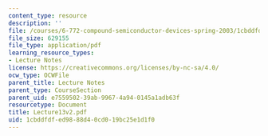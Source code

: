 ```yaml
---
content_type: resource
description: ''
file: /courses/6-772-compound-semiconductor-devices-spring-2003/1cbddfdfed9888d40cd019bc25e1d1f0_Lecture13v2.pdf
file_size: 629155
file_type: application/pdf
learning_resource_types:
- Lecture Notes
license: https://creativecommons.org/licenses/by-nc-sa/4.0/
ocw_type: OCWFile
parent_title: Lecture Notes
parent_type: CourseSection
parent_uid: e7559502-39ab-9967-4a94-0145a1adb63f
resourcetype: Document
title: Lecture13v2.pdf
uid: 1cbddfdf-ed98-88d4-0cd0-19bc25e1d1f0
---
```

